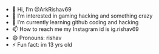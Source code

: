 - 👋 Hi, I’m @ArkRishav69
- 👀 I’m interested in gaming hacking and something crazy
- 🌱 I’m currently learning github coding and hacking
- 📫 How to reach me my Instagram id is ig.rishav69
- 😄 Pronouns: rishav
- ⚡ Fun fact: im 13 yrs old

<!---
ArkRishav69/ArkRishav69 is a ✨ special ✨ repository because its `README.md` (this file) appears on your GitHub profile.
You can click the Preview link to take a look at your changes.
--->
